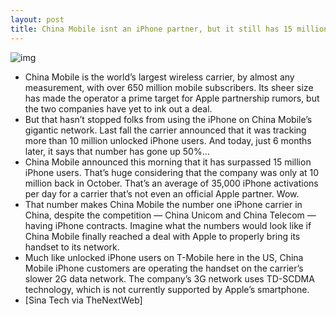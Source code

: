 ```yaml
---
layout: post
title: China Mobile isnt an iPhone partner, but it still has 15 million iPhone users
---
```

![img](http://media.idownloadblog.com/wp-content/uploads/2012/03/china-mobile-e1330969893625.jpg)
* China Mobile is the world’s largest wireless carrier, by almost any measurement, with over 650 million mobile subscribers. Its sheer size has made the operator a prime target for Apple partnership rumors, but the two companies have yet to ink out a deal.
* But that hasn’t stopped folks from using the iPhone on China Mobile’s gigantic network. Last fall the carrier announced that it was tracking more than 10 million unlocked iPhone users. And today, just 6 months later, it says that number has gone up 50%…
* China Mobile announced this morning that it has surpassed 15 million iPhone users. That’s huge considering that the company was only at 10 million back in October. That’s an average of 35,000 iPhone activations per day for a carrier that’s not even an official Apple partner. Wow.
* That number makes China Mobile the number one iPhone carrier in China, despite the competition — China Unicom and China Telecom — having iPhone contracts. Imagine what the numbers would look like if China Mobile finally reached a deal with Apple to properly bring its handset to its network.
* Much like unlocked iPhone users on T-Mobile here in the US, China Mobile iPhone customers are operating the handset on the carrier’s slower 2G data network. The company’s 3G network uses TD-SCDMA technology, which is not currently supported by Apple’s smartphone.
* [Sina Tech via TheNextWeb]

